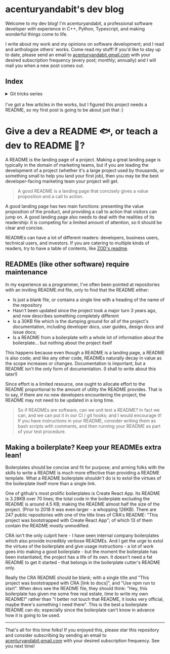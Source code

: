 # acenturyandabit's dev blog
Welcome to my dev blog! I'm acenturyandabit, a professional software developer with experience in C++, Python, Typescript, and making wonderful things come to life.

I write about my work and my opinions on software development; and I read and anthologize others' works. Come read my stuff! If you'd like to stay up to date, please send an email to [acenturyandabit.gmail.com](mailto:acenturyandabit.gmail.com) with your desired subscription frequency (every post; monthly; annually) and I will mail you when a new post comes out. 

## Index

<details>
<summary>Git tricks series</summary>

[Git tricks 1: Gitignore a whole folder with no side effects](./git-tricks-1-gitignore.md)
</details>
<br>
I've got a few articles in the works, but I figured this project needs a README, so my first post is going to be about just that :)


# Give a dev a README 🐟, or teach a dev to README 🎣?
A README is the landing page of a project. Making a great landing page is typically in the domain of marketing teams, but if you are leading the development of a project (whether it's a large project used by thousands, or something small to help you land your first job), then you may be the best developer-facing marketing team your project will get. 

> A good README is a landing page that concisely gives a value proposition and a call to action.

A good landing page has two main functions: presenting the value proposition of the product, and providing a call to action that visitors can jump on. A good landing page also needs to deal with the realities of its readership: it is competing for a limited amount of attention, so it should be clear and concise.

READMEs can have a lot of different readers: developers, business users, technical users, and investors. If you are catering to multiple kinds of readers, try to have a table of contents, like [ZOD's readme](https://github.com/colinhacks/zod?tab=readme-ov-file).

## READMEs (like other software) require maintenance
In my experience as a programmer, I've often been pointed at repositories with an inviting README.md file, only to find that the README either:

- Is just a blank file, or contains a single line with a heading of the name of the repository
- Hasn't been updated since the project took a major turn 3 years ago, and now describes something completely different
- Is a 30KB file which is the dumping ground for _all_ of the project's documentation, including developer docs, user guides, design docs and issue docs; 
- Is a README from a boilerplate with a whole lot of information about the boilerplate... but nothing about the project itself

This happens because even though a README is a landing page, a README is also code; and like any other code, READMEs naturally decay in value as the scope increases or changes. Documentation is important, but a README isn't the only form of documentation. (I shall to write about this later!)

Since effort is a limited resource, one ought to allocate effort to the README proportional to the amount of utility the README provides. That is to say, if there are no new developers encountering the project, the README may not need to be updated in a long time.

> So if READMEs are software, can we unit test a README? In fact we can, and we can put it in our CI / git hooks; and I would encourage it! If you have instructions in your README, consider writing them as bash scripts with comments, and then running your README as part of your test procedure.

## Making a boilerplate? Keep your READMEs extra lean! 
Boilerplates should be concise and fit for purpose; and arming folks with the skills to write a README is much more effective than providing a README template. What a README boilerplate *shouldn't* do is to extol the virtues of the boilerplate itself more than a single link.

One of github's most prolific boilerplates is Create React App. Its README is 3.28KB over 70 lines; the total code in the boilerplate excluding the README is around 4.5 KB; making the README almost half the size of the project. (Prior to 2018 it was even larger - a whopping 126KB). There are 247 public repositories with one of the title lines of CRA's README: "This project was bootstrapped with Create React App"; of which 13 of them contain the README mostly unmodified. 

CRA isn't the only culprit here - I have seen internal company boilerplates which also provide incredibly verbose READMEs. And I get the urge to extol the virtues of the boilerplate and give usage instructions - a lot of work goes into making a good boilerplate - but the moment the boilerplate has been instantiated, the project has a life of its own. It doesn't need a fat README to get it started - that belongs in the boilerplate cutter's README only.

Really the CRA README should be blank; with a single title and "This project was bootstrapped with CRA [link to docs]", and "Use npm run to start". When devs see the README file, they should think: "Hey, this boilerplate has given me some free real estate, time to write my own README!" rather than "I better not touch that README, it looks very official, maybe there's something I need there". This is the best a boilerplate README can do; especially since the boilerplate can't know in advance how it is going to be used.

----
That's all for this time folks! If you enjoyed this, please star this repository and consider subscribing by sending an email to [acenturyandabit.gmail.com](mailto:acenturyandabit.gmail.com) with your desired subscription frequency. See you next time!